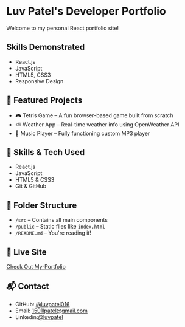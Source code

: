 # Luv Patel's Developer Portfolio

Welcome to my personal React portfolio site!

## Skills Demonstrated
- React.js
- JavaScript 
- HTML5, CSS3
- Responsive Design

## 💼 Featured Projects

- 🎮 Tetris Game – A fun browser-based game built from scratch
- ⛅️ Weather App – Real-time weather info using OpenWeather API
- 🎵 Music Player – Fully functioning custom MP3 player

## 🧠 Skills & Tech Used

- React.js
- JavaScript
- HTML5 & CSS3
- Git & GitHub

## 📂 Folder Structure

- `/src` – Contains all main components
- `/public` – Static files like `index.html`
- `/README.md` – You're reading it!

## 🔗 Live Site

[Check Out My-Portfolio](https://luvpatel016.github.io/my-portfolio/)

## 📬 Contact

- GitHub: [@luvpatel016](https://github.com/luvpatel016)
- Email: 1501lpatel@gmail.com
- Linkedin:[@luvpatel](https://linkedin.com/in/luv-patel-395267299)
